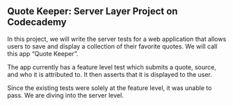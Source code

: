 ## Quote Keeper: Server Layer Project on Codecademy

In this project, we will write the server tests for a web application that allows users to save and display a collection of their favorite quotes. We will call this app “Quote Keeper”.

The app currently has a feature level test which submits a quote, source, and who it is attributed to. It then asserts that it is displayed to the user.

Since the existing tests were solely at the feature level, it was unable to pass. We are diving into the server level.